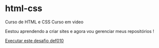 # html-css
 Curso de HTML e CSS Curso em video

Eestou aprendendo a criar sites e agora vou gerenciar meus repositórios !

<a href="https://bicalhoodev.github.io/html-css/desafios/def010/index.html">Executar este desafio def010</a>